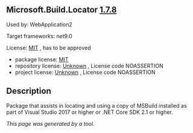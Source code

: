 Microsoft.Build.Locator [1.7.8](https://www.nuget.org/packages/Microsoft.Build.Locator/1.7.8)
--------------------

Used by: WebApplication2

Target frameworks: net9.0

License: [MIT](../../../../licenses/mit) , has to be approved

- package license: [MIT](https://licenses.nuget.org/MIT) 
- repository license: [Unknown](https://github.com/microsoft/MSBuildLocator) , License code NOASSERTION
- project license: [Unknown](https://github.com/microsoft/MSBuildLocator) , License code NOASSERTION

Description
-----------
Package that assists in locating and using a copy of MSBuild installed as part of Visual Studio 2017 or higher or .NET Core SDK 2.1 or higher.

*This page was generated by a tool.*